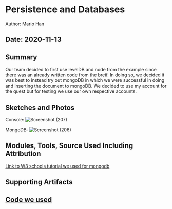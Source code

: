 #  Persistence and Databases

Author: Mario Han

Date: 2020-11-13
-----

## Summary

Our team decided to first use levelDB and node from the example since there was an already written code from the breif. In doing so, we decided it was best to instead try out mongoDB in which we were successful in doing and inserting the document to mongoDB. We decided to use my account for the quest but for testing we use our own respective accounts.

## Sketches and Photos

Console:
![Screenshot (207)](https://user-images.githubusercontent.com/45515930/99138106-66b42380-25fc-11eb-911c-03eadd572219.png)

MongoDB:
![Screenshot (206)](https://user-images.githubusercontent.com/45515930/99138109-77649980-25fc-11eb-9f7f-971c87063d5f.png)

## Modules, Tools, Source Used Including Attribution

[Link to W3 schools tutorial we used for mongodb](https://www.w3schools.com/nodejs/nodejs_mongodb.asp)

## Supporting Artifacts

[Code we used](https://github.com/BU-EC444/Han-Mario-1/tree/master/skills/cluster-4/26/code)
-----
